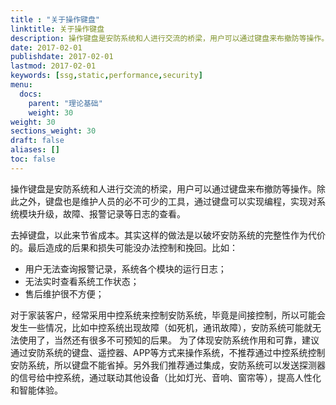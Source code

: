 ```yaml
---
title : "关于操作键盘"
linktitle: 关于操作键盘
description: 操作键盘是安防系统和人进行交流的桥梁，用户可以通过键盘来布撤防等操作。除此之外，键盘也是维护人员的必不可少的工具，通过键盘可以实现编程，实现对系统模块升级，故障、报警记录等日志的查看。
date: 2017-02-01
publishdate: 2017-02-01
lastmod: 2017-02-01
keywords: [ssg,static,performance,security]
menu:
  docs:
    parent: "理论基础"
    weight: 30
weight: 30
sections_weight: 30
draft: false
aliases: []
toc: false
---
```


操作键盘是安防系统和人进行交流的桥梁，用户可以通过键盘来布撤防等操作。除此之外，键盘也是维护人员的必不可少的工具，通过键盘可以实现编程，实现对系统模块升级，故障、报警记录等日志的查看。

去掉键盘，以此来节省成本。其实这样的做法是以破坏安防系统的完整性作为代价的。最后造成的后果和损失可能没办法控制和挽回。比如：

- 用户无法查询报警记录，系统各个模块的运行日志；
- 无法实时查看系统工作状态；
- 售后维护很不方便；

对于家装客户，经常采用中控系统来控制安防系统，毕竟是间接控制，所以可能会发生一些情况，比如中控系统出现故障（如死机，通讯故障），安防系统可能就无法使用了，当然还有很多不可预知的后果。
为了体现安防系统作用和可靠，建议通过安防系统的键盘、遥控器、APP等方式来操作系统，不推荐通过中控系统控制安防系统，所以键盘不能省掉。另外我们推荐通过集成，安防系统可以发送探测器的信号给中控系统，通过联动其他设备（比如灯光、音响、窗帘等），提高人性化和智能体验。